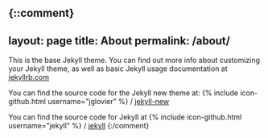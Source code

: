 {::comment}
---
layout: page
title: About
permalink: /about/
---

This is the base Jekyll theme. You can find out more info about customizing your Jekyll theme, as well as basic Jekyll usage 
documentation at [jekyllrb.com](http://jekyllrb.com/)

You can find the source code for the Jekyll new theme at:
{% include icon-github.html username="jglovier" %} /
[jekyll-new](https://github.com/jglovier/jekyll-new)

You can find the source code for Jekyll at
{% include icon-github.html username="jekyll" %} /
[jekyll](https://github.com/jekyll/jekyll)
{:/comment}